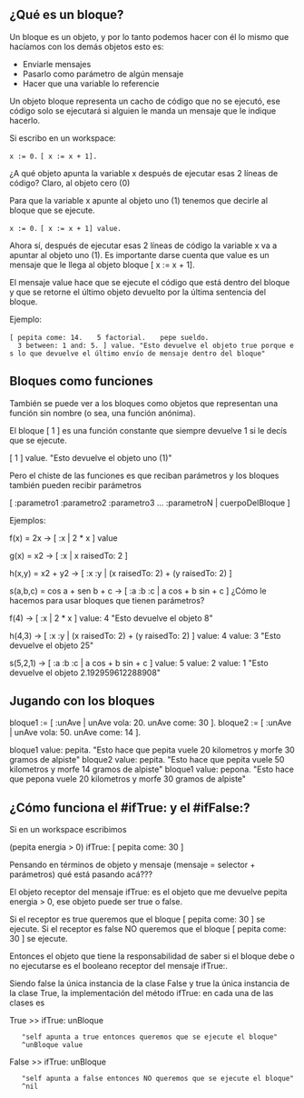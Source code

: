 ¿Qué es un bloque?
------------------

Un bloque es un objeto, y por lo tanto podemos hacer con él lo mismo que hacíamos con los demás objetos esto es:

-   Enviarle mensajes
-   Pasarlo como parámetro de algún mensaje
-   Hacer que una variable lo referencie

Un objeto bloque representa un cacho de código que no se ejecutó, ese código solo se ejecutará si alguien le manda un mensaje que le indique hacerlo.

Si escribo en un workspace:

`x := 0.`
`[ x := x + 1].`

¿A qué objeto apunta la variable x después de ejecutar esas 2 líneas de código? Claro, al objeto cero (0)

Para que la variable x apunte al objeto uno (1) tenemos que decirle al bloque que se ejecute.

`x := 0.`
`[ x := x + 1] value.`

Ahora sí, después de ejecutar esas 2 líneas de código la variable x va a apuntar al objeto uno (1). Es importante darse cuenta que value es un mensaje que le llega al objeto bloque \[ x := x + 1\].

El mensaje value hace que se ejecute el código que está dentro del bloque y que se retorne el último objeto devuelto por la última sentencia del bloque.

Ejemplo:

`[ pepita come: 14. `
`  5 factorial. `
`  pepe sueldo.`
`  3 between: 1 and: 5. ] value. "Esto devuelve el objeto true porque es lo que devuelve el último envío de mensaje dentro del bloque"`

Bloques como funciones
----------------------

También se puede ver a los bloques como objetos que representan una función sin nombre (o sea, una función anónima).

El bloque \[ 1 \] es una función constante que siempre devuelve 1 si le decís que se ejecute.

\[ 1 \] value. "Esto devuelve el objeto uno (1)"

Pero el chiste de las funciones es que reciban parámetros y los bloques también pueden recibir parámetros

\[ :parametro1 :parametro2 :parametro3 ... :parametroN | cuerpoDelBloque \]

Ejemplos:

f(x) = 2x -&gt; \[ :x | 2 \* x \] value

g(x) = x2 -&gt; \[ :x | x raisedTo: 2 \]

h(x,y) = x2 + y2 -&gt; \[ :x :y | (x raisedTo: 2) + (y raisedTo: 2) \]

s(a,b,c) = cos a + sen b + c -&gt; \[ :a :b :c | a cos + b sin + c \] ¿Cómo le hacemos para usar bloques que tienen parámetros?

f(4) -&gt; \[ :x | 2 \* x \] value: 4 "Esto devuelve el objeto 8"

h(4,3) -&gt; \[ :x :y | (x raisedTo: 2) + (y raisedTo: 2) \] value: 4 value: 3 "Esto devuelve el objeto 25"

s(5,2,1) -&gt; \[ :a :b :c | a cos + b sin + c \] value: 5 value: 2 value: 1 "Esto devuelve el objeto 2.192959612288908"

Jugando con los bloques
-----------------------

bloque1 := \[ :unAve | unAve vola: 20. unAve come: 30 \]. bloque2 := \[ :unAve | unAve vola: 50. unAve come: 14 \].

bloque1 value: pepita. "Esto hace que pepita vuele 20 kilometros y morfe 30 gramos de alpiste" bloque2 value: pepita. "Esto hace que pepita vuele 50 kilometros y morfe 14 gramos de alpiste" bloque1 value: pepona. "Esto hace que pepona vuele 20 kilometros y morfe 30 gramos de alpiste"

¿Cómo funciona el \#ifTrue: y el \#ifFalse:?
--------------------------------------------

Si en un workspace escribimos

(pepita energia &gt; 0) ifTrue: \[ pepita come: 30 \]

Pensando en términos de objeto y mensaje (mensaje = selector + parámetros) qué está pasando acá???

El objeto receptor del mensaje ifTrue: es el objeto que me devuelve pepita energia &gt; 0, ese objeto puede ser true o false.

Si el receptor es true queremos que el bloque \[ pepita come: 30 \] se ejecute. Si el receptor es false NO queremos que el bloque \[ pepita come: 30 \] se ejecute.

Entonces el objeto que tiene la responsabilidad de saber si el bloque debe o no ejecutarse es el booleano receptor del mensaje ifTrue:.

Siendo false la única instancia de la clase False y true la única instancia de la clase True, la implementación del método ifTrue: en cada una de las clases es

True &gt;&gt; ifTrue: unBloque

`   "self apunta a true entonces queremos que se ejecute el bloque"`
`   ^unBloque value `

False &gt;&gt; ifTrue: unBloque

`   "self apunta a false entonces NO queremos que se ejecute el bloque"`
`   ^nil`
